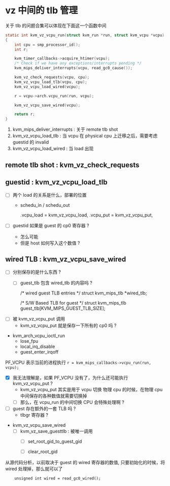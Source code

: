 # vz 中间的 tlb 管理

关于 tlb 的问题合集可以体现在下面这一个函数中间
```c
static int kvm_vz_vcpu_run(struct kvm_run *run, struct kvm_vcpu *vcpu)
{
	int cpu = smp_processor_id();
	int r;

	kvm_timer_callbacks->acquire_htimer(vcpu);
	/* Check if we have any exceptions/interrupts pending */
	kvm_mips_deliver_interrupts(vcpu, read_gc0_cause());

	kvm_vz_check_requests(vcpu, cpu);
	kvm_vz_vcpu_load_tlb(vcpu, cpu);
	kvm_vz_vcpu_load_wired(vcpu);

	r = vcpu->arch.vcpu_run(run, vcpu);

	kvm_vz_vcpu_save_wired(vcpu);

	return r;
}
```

1. kvm_mips_deliver_interrupts : 关于 remote tlb shot
2. kvm_vz_vcpu_load_tlb : 当 vcpu 在 physical cpu 上迁移之后，需要考虑 guestid 的 invalid
3. kvm_vz_vcpu_load_wired : 当 load 出现

## remote tlb shot : kvm_vz_check_requests

## guestid : kvm_vz_vcpu_load_tlb
- [ ] 两个 load 的关系是什么，部署的位置
  - schedu_in / schedu_out

	.vcpu_load = kvm_vz_vcpu_load,
	.vcpu_put = kvm_vz_vcpu_put,

- [ ] guestid 如果是 guest 的 cp0 寄存器 ?
  - 怎么可能
  - 但是 host 如何写入这个数值 ?

## wired TLB :  kvm_vz_vcpu_save_wired

- [ ] 分别保存的是什么东西 ?
  - [ ] guest_tlb 包含 wired_tlb 的内容吗 ?

	/* wired guest TLB entries */
	struct kvm_mips_tlb *wired_tlb;

	/* S/W Based TLB for guest */
	struct kvm_mips_tlb guest_tlb[KVM_MIPS_GUEST_TLB_SIZE];

- [ ] 被 kvm_vz_vcpu_put 调用
  - kvm_vz_vcpu_put 就是保存一下所有的 cp0 吗 ?


- kvm_arch_vcpu_ioctl_run
  - lose_fpu
  - local_irq_disable
  - guest_enter_irqoff

PF_VCPU 表示当前的进程执行 `r = kvm_mips_callbacks->vcpu_run(run, vcpu);`

- [x] 我无法理解是，如果 PF_VCPU 没有了，为什么还可能执行 kvm_vz_vcpu_put ?
  - kvm_vz_vcpu_put 其实是用于 vcpu 切换 物理 cpu 的时候，在物理 cpu 中间保存的各种数值就需要切换掉
  - [ ] 那么，在 vcpu_run 的中间切换 CPU 会特殊处理啊 ?

- [ ] guest 存在额外的一套 TLB 吗 ?
  - tlbgr 寄存器 ?

- kvm_vz_vcpu_save_wired
  - [ ] kvm_vz_save_guesttlb : 被唯一调用
      - [ ] set_root_gid_to_guest_gid
      - [ ] clear_root_gid


从源代码分析，以前取决于 guest 的 wired 寄存器的数值, 只要初始化的时候，将 wired 处理掉，那么就可以了
```
	unsigned int wired = read_gc0_wired();
```
